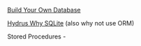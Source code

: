 [Build Your Own Database](https://build-your-own.org/database/)

[Hydrus Why SQLite](https://gitgud.io/prkc/hydrus-why-sqlite) (also why not use ORM)

Stored Procedures - 